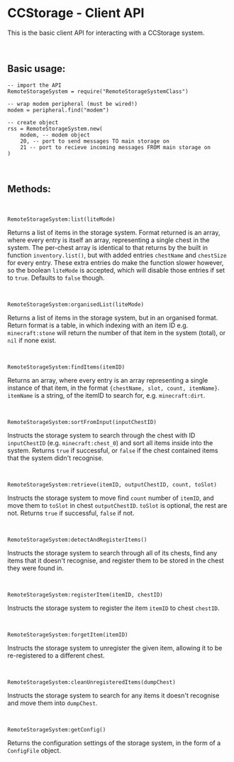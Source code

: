 # CCStorage - Client API
This is the basic client API for interacting with a CCStorage system.

<br/>

## Basic usage:

    -- import the API
    RemoteStorageSystem = require("RemoteStorageSystemClass")

    -- wrap modem peripheral (must be wired!)
    modem = peripheral.find("modem")

    -- create object
    rss = RemoteStorageSystem.new(
        modem, -- modem object
        20, -- port to send messages TO main storage on
        21 -- port to recieve incoming messages FROM main storage on
    )

<br/>

## Methods:

<br/>

`RemoteStorageSystem:list(liteMode)`

Returns a list of items in the storage system. Format returned is an array, where every entry is itself an array, representing a single chest in the system. The per-chest array is identical to that returns by the built in function `inventory.list()`, but with added entries `chestName` and `chestSize` for every entry. These extra entries do make the function slower however, so the boolean `liteMode` is accepted, which will disable those entries if set to `true`. Defaults to `false` though.

<br/>

`RemoteStorageSystem:organisedList(liteMode)`

Returns a list of items in the storage system, but in an organised format. Return format is a table, in which indexing with an item ID e.g. `minecraft:stone` will return the number of that item in the system (total), or `nil` if none exist.

<br/>

`RemoteStorageSystem:findItems(itemID)`

Returns an array, where every entry is an array representing a single instance of that item, in the format `{chestName, slot, count, itemName}`. `itemName` is a string, of the itemID to search for, e.g. `minecraft:dirt`.

<br/>

`RemoteStorageSystem:sortFromInput(inputChestID)`

Instructs the storage system to search through the chest with ID `inputChestID` (e.g. `minecraft:chest_0`) and sort all items inside into the system. Returns `true` if successful, or `false` if the chest contained items that the system didn't recognise.

<br/>

`RemoteStorageSystem:retrieve(itemID, outputChestID, count, toSlot)`

Instructs the storage system to move find `count` number of `itemID`, and move them to `toSlot` in chest `outputChestID`. `toSlot` is optional, the rest are not. Returns `true` if successful, `false` if not.

<br/>

`RemoteStorageSystem:detectAndRegisterItems()`

Instructs the storage system to search through all of its chests, find any items that it doesn't recognise, and register them to be stored in the chest they were found in.

<br/>

`RemoteStorageSystem:registerItem(itemID, chestID)`

Instructs the storage system to register the item `itemID` to chest `chestID`.

<br/>

`RemoteStorageSystem:forgetItem(itemID)`

Instructs the storage system to unregister the given item, allowing it to be re-registered to a different chest.

<br/>

`RemoteStorageSystem:cleanUnregisteredItems(dumpChest)`

Instructs the storage system to search for any items it doesn't recognise and move them into `dumpChest`.

<br/>

`RemoteStorageSystem:getConfig()`

Returns the configuration settings of the storage system, in the form of a `ConfigFile` object.